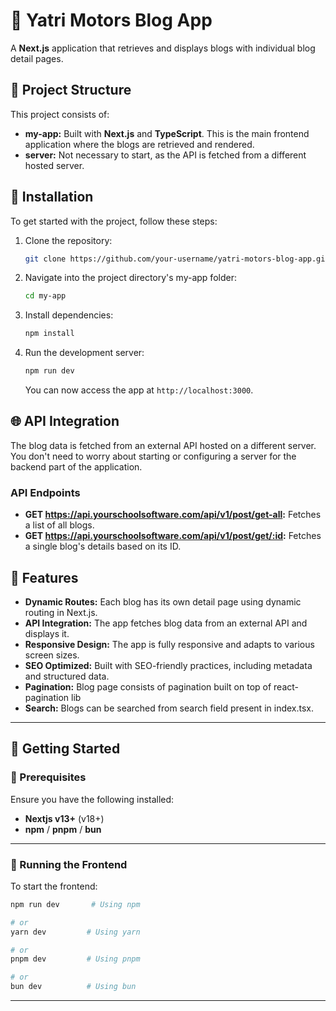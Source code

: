 # 🚀 Yatri Motors Blog App

A **Next.js** application that retrieves and displays blogs with individual blog detail pages.

## 📂 Project Structure

This project consists of:

- **my-app:** Built with **Next.js** and **TypeScript**. This is the main frontend application where the blogs are retrieved and rendered.
- **server:** Not necessary to start, as the API is fetched from a different hosted server.

## 🔧 Installation

To get started with the project, follow these steps:

1. Clone the repository:

   ```bash
   git clone https://github.com/your-username/yatri-motors-blog-app.git
   ```

2. Navigate into the project directory's my-app folder:

   ```bash
   cd my-app
   ```

3. Install dependencies:

   ```bash
   npm install
   ```

4. Run the development server:

   ```bash
   npm run dev
   ```

   You can now access the app at `http://localhost:3000`.

## 🌐 API Integration

The blog data is fetched from an external API hosted on a different server. You don't need to worry about starting or configuring a server for the backend part of the application.

### API Endpoints

- **GET https://api.yourschoolsoftware.com/api/v1/post/get-all:** Fetches a list of all blogs.
- **GET https://api.yourschoolsoftware.com/api/v1/post/get/:id:** Fetches a single blog's details based on its ID.

## 📄 Features

- **Dynamic Routes:** Each blog has its own detail page using dynamic routing in Next.js.
- **API Integration:** The app fetches blog data from an external API and displays it.
- **Responsive Design:** The app is fully responsive and adapts to various screen sizes.
- **SEO Optimized:** Built with SEO-friendly practices, including metadata and structured data.
- **Pagination:** Blog page consists of pagination built on top of react-pagination lib
- **Search:** Blogs can be searched from search field present in index.tsx.

---

## 🚀 Getting Started

### 🔹 Prerequisites

Ensure you have the following installed:

- **Nextjs v13+** (v18+)
- **npm** / **pnpm** / **bun**

---

### 🎨 Running the Frontend

To start the frontend:

```bash
npm run dev       # Using npm

# or
yarn dev         # Using yarn

# or
pnpm dev         # Using pnpm

# or
bun dev          # Using bun

```

---
